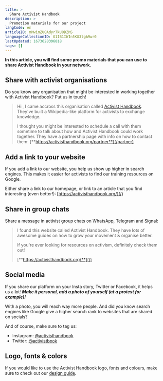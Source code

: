 ```yaml
---
title: >
  Share Activist Handbook
description: >
  Promotion materials for our project
langCode: en
articleID: mMwimZUOAdyr7kUODZMS
languageCollectionID: G1IB1IWIn5KG3lgA9wr0
lastUpdated: 1673628396818
tags: []
---
```


**In this article, you will find some promo materials that you can use to share Activist Handbook in your network.**

## Share with activist organisations

Do you know any organisation that might be interested in working together with Activist Handbook? Put us in touch!

> Hi <Name>, I came accross this organisation called [Activist Handbook](/). They've built a Wikipedia-like platform for activists to exchange knowledge.
> 
> I thought you might be interested to schedule a call with them sometime to talk about how <Their organisation> and Activist Handbook could work together. They have a partnership page with info on how to contact them: [**https://activisthandbook.org/partner**](/partner)

## Add a link to your website

If you add a link to our website, you help us show up higher in search engines. This makes it easier for activists to find our training resources on Google.

Either share a link to our homepage, or link to an article that you find interesting (even better!): [https://activisthandbook.org/](/)

## Share in group chats

Share a message in activist group chats on WhatsApp, Telegram and Signal:

> I found this website called Activist Handbook. They have lots of awesome guides on how to grow your movement & organise better.
> 
> If you're ever looking for resources on activism, definitely check them out!
> 
> [**https://activisthandbook.org/**](/)

## **Social media**

If you share our platform on your Insta story, Twitter or Facebook, it helps us a lot! _**Make it personal, add a photo of yourself (at a protest for example)!**_

With a photo, you will reach way more people. And did you know search engines like Google give a higher search rank to websites that are shared on socials?

And of course, make sure to tag us:

-   Instagram: [@activisthandbook](https://www.instagram.com/activisthandbook/)
-   Twitter: [@activistbook](https://twitter.com/activistbook)

## Logo, fonts & colors

If you would like to use the Activist Handbook logo, fonts and colours, make sure to check out our [design guide](/support/communication/design-guide).

<div></div>